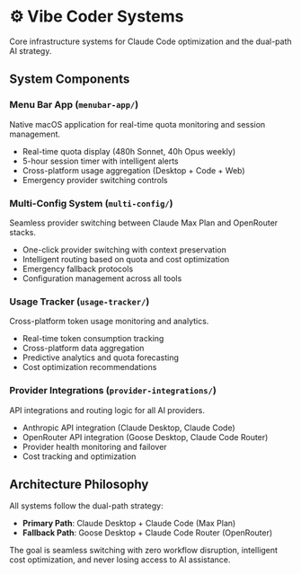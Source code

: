 # ⚙️ Vibe Coder Systems

Core infrastructure systems for Claude Code optimization and the dual-path AI strategy.

## System Components

### Menu Bar App (`menubar-app/`)
Native macOS application for real-time quota monitoring and session management.
- Real-time quota display (480h Sonnet, 40h Opus weekly)
- 5-hour session timer with intelligent alerts
- Cross-platform usage aggregation (Desktop + Code + Web)
- Emergency provider switching controls

### Multi-Config System (`multi-config/`)
Seamless provider switching between Claude Max Plan and OpenRouter stacks.
- One-click provider switching with context preservation
- Intelligent routing based on quota and cost optimization
- Emergency fallback protocols
- Configuration management across all tools

### Usage Tracker (`usage-tracker/`)
Cross-platform token usage monitoring and analytics.
- Real-time token consumption tracking
- Cross-platform data aggregation
- Predictive analytics and quota forecasting
- Cost optimization recommendations

### Provider Integrations (`provider-integrations/`)
API integrations and routing logic for all AI providers.
- Anthropic API integration (Claude Desktop, Claude Code)
- OpenRouter API integration (Goose Desktop, Claude Code Router)
- Provider health monitoring and failover
- Cost tracking and optimization

## Architecture Philosophy

All systems follow the dual-path strategy:
- **Primary Path**: Claude Desktop + Claude Code (Max Plan)
- **Fallback Path**: Goose Desktop + Claude Code Router (OpenRouter)

The goal is seamless switching with zero workflow disruption, intelligent cost optimization, and never losing access to AI assistance.
